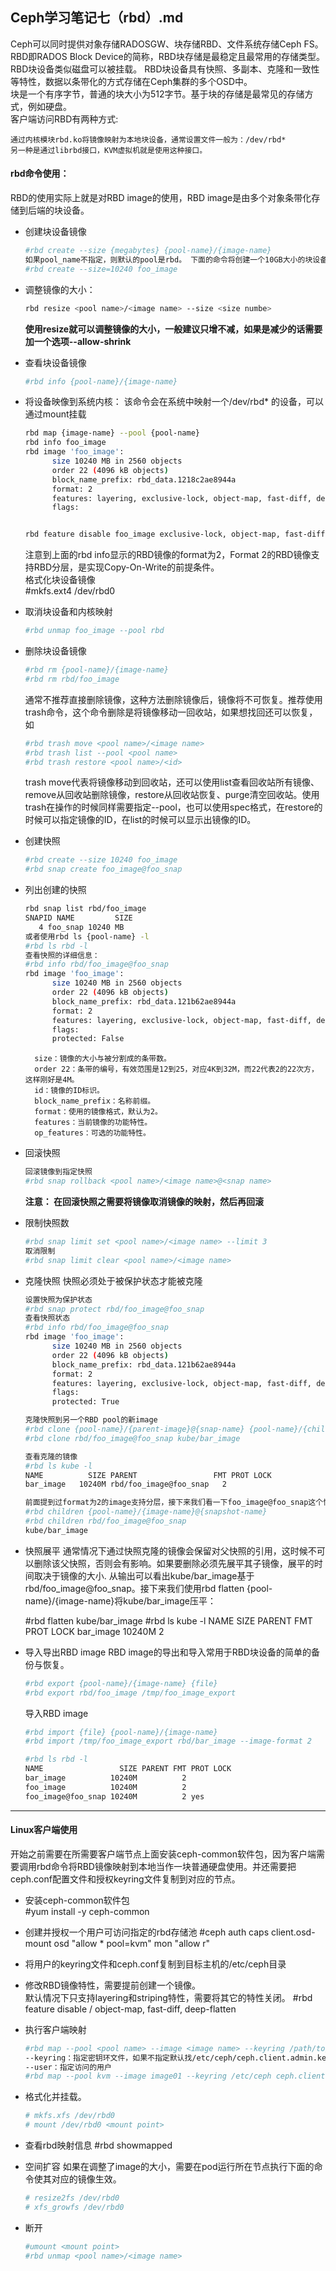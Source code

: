## Ceph学习笔记七（rbd）.md
Ceph可以同时提供对象存储RADOSGW、块存储RBD、文件系统存储Ceph FS。 RBD即RADOS Block Device的简称，RBD块存储是最稳定且最常用的存储类型。RBD块设备类似磁盘可以被挂载。 RBD块设备具有快照、多副本、克隆和一致性等特性，数据以条带化的方式存储在Ceph集群的多个OSD中。  
块是一个有序字节，普通的块大小为512字节。基于块的存储是最常见的存储方式，例如硬盘。  
客户端访问RBD有两种方式:

    通过内核模块rbd.ko将镜像映射为本地块设备，通常设置文件一般为：/dev/rbd*
    另一种是通过librbd接口，KVM虚拟机就是使用这种接口。 
#### rbd命令使用：
RBD的使用实际上就是对RBD image的使用，RBD image是由多个对象条带化存储到后端的块设备。  
- 创建块设备镜像  
  ``` bash
  #rbd create --size {megabytes} {pool-name}/{image-name}
  如果pool_name不指定，则默认的pool是rbd。 下面的命令将创建一个10GB大小的块设备
  #rbd create --size=10240 foo_image
  ```

- 调整镜像的大小：
  ``` bash
  rbd resize <pool name>/<image name> --size <size numbe>
  ```
  **使用resize就可以调整镜像的大小，一般建议只增不减，如果是减少的话需要加一个选项--allow-shrink**

- 查看块设备镜像  
  ``` bash
  #rbd info {pool-name}/{image-name}
  ```
- 将设备映像到系统内核：
  该命令会在系统中映射一个/dev/rbd* 的设备，可以通过mount挂载
  ``` bash
  rbd map {image-name} --pool {pool-name}
  rbd info foo_image
  rbd image 'foo_image':
        size 10240 MB in 2560 objects
        order 22 (4096 kB objects)
        block_name_prefix: rbd_data.1218c2ae8944a
        format: 2
        features: layering, exclusive-lock, object-map, fast-diff, deep-flatten
        flags:


  rbd feature disable foo_image exclusive-lock, object-map, fast-diff, deep-flatten --pool rbd
  ```
  注意到上面的rbd info显示的RBD镜像的format为2，Format 2的RBD镜像支持RBD分层，是实现Copy-On-Write的前提条件。  
  格式化块设备镜像  
  #mkfs.ext4 /dev/rbd0  

- 取消块设备和内核映射
  ``` bash
  #rbd unmap foo_image --pool rbd
  ```
- 删除块设备镜像
  ``` bash
  #rbd rm {pool-name}/{image-name}
  #rbd rm rbd/foo_image
  ```
  通常不推荐直接删除镜像，这种方法删除镜像后，镜像将不可恢复。推荐使用trash命令，这个命令删除是将镜像移动一回收站，如果想找回还可以恢复，如
  ``` bash
  #rbd trash move <pool name>/<image name>
  #rbd trash list --pool <pool name>
  #rbd trash restore <pool name>/<id>
  ```
  trash move代表将镜像移动到回收站，还可以使用list查看回收站所有镜像、remove从回收站删除镜像，restore从回收站恢复、purge清空回收站。使用trash在操作的时候同样需要指定--pool，也可以使用spec格式，在restore的时候可以指定镜像的ID，在list的时候可以显示出镜像的ID。


- 创建快照
  ``` bash
  #rbd create --size 10240 foo_image
  #rbd snap create foo_image@foo_snap
  ```
- 列出创建的快照
  ``` bash
  rbd snap list rbd/foo_image
  SNAPID NAME         SIZE
     4 foo_snap 10240 MB
  或者使用rbd ls {pool-name} -l
  #rbd ls rbd -l 
  查看快照的详细信息：
  #rbd info rbd/foo_image@foo_snap
  rbd image 'foo_image':
        size 10240 MB in 2560 objects
        order 22 (4096 kB objects)
        block_name_prefix: rbd_data.121b62ae8944a
        format: 2
        features: layering, exclusive-lock, object-map, fast-diff, deep-flatten
        flags:
        protected: False
  ```
  ``` text
    size：镜像的大小与被分割成的条带数。
    order 22：条带的编号，有效范围是12到25，对应4K到32M，而22代表2的22次方，这样刚好是4M。
    id：镜像的ID标识。
    block_name_prefix：名称前缀。
    format：使用的镜像格式，默认为2。
    features：当前镜像的功能特性。
    op_features：可选的功能特性。
  ```

- 回滚快照
  ``` bash
  回滚镜像到指定快照
  #rbd snap rollback <pool name>/<image name>@<snap name>
  ```
  **注意： 在回滚快照之需要将镜像取消镜像的映射，然后再回滚**

- 限制快照数
  ``` bash
  #rbd snap limit set <pool name>/<image name> --limit 3
  取消限制
  #rbd snap limit clear <pool name>/<image name>
  ```

- 克隆快照
  快照必须处于被保护状态才能被克隆
  ``` bash
  设置快照为保护状态
  #rbd snap protect rbd/foo_image@foo_snap
  查看快照状态
  #rbd info rbd/foo_image@foo_snap
  rbd image 'foo_image':
        size 10240 MB in 2560 objects
        order 22 (4096 kB objects)
        block_name_prefix: rbd_data.121b62ae8944a
        format: 2
        features: layering, exclusive-lock, object-map, fast-diff, deep-flatten
        flags:
        protected: True

  克隆快照到另一个RBD pool的新image
  #rbd clone {pool-name}/{parent-image}@{snap-name} {pool-name}/{child-image-name}
  #rbd clone rbd/foo_image@foo_snap kube/bar_image

  查看克隆的镜像
  #rbd ls kube -l
  NAME          SIZE PARENT                 FMT PROT LOCK
  bar_image   10240M rbd/foo_image@foo_snap   2

  前面提到过format为2的image支持分层，接下来我们看一下foo_image@foo_snap这个快照的children：
  #rbd children {pool-name}/{image-name}@{snapshot-name}
  #rbd children rbd/foo_image@foo_snap
  kube/bar_image

- 快照展平
  通常情况下通过快照克隆的镜像会保留对父快照的引用，这时候不可以删除该父快照，否则会有影响。如果要删除必须先展平其子镜像，展平的时间取决于镜像的大小.
  从输出可以看出kube/bar_image基于rbd/foo_image@foo_snap。接下来我们使用rbd flatten {pool-name}/{image-name}将kube/bar_image压平：

  #rbd flatten kube/bar_image
  #rbd ls kube -l
  NAME          SIZE PARENT FMT PROT LOCK
  bar_image   10240M          2

- 导入导出RBD image
  RBD image的导出和导入常用于RBD块设备的简单的备份与恢复。
  ``` bash
  #rbd export {pool-name}/{image-name} {file}
  #rbd export rbd/foo_image /tmp/foo_image_export
  ```
  导入RBD image 
  ``` bash
  #rbd import {file} {pool-name}/{image-name}
  #rbd import /tmp/foo_image_export rbd/bar_image --image-format 2

  #rbd ls rbd -l
  NAME                 SIZE PARENT FMT PROT LOCK
  bar_image          10240M          2
  foo_image          10240M          2
  foo_image@foo_snap 10240M          2 yes
  ``` 
---
#### Linux客户端使用
开始之前需要在所需要客户端节点上面安装ceph-common软件包，因为客户端需要调用rbd命令将RBD镜像映射到本地当作一块普通硬盘使用。并还需要把ceph.conf配置文件和授权keyring文件复制到对应的节点。 

- 安装ceph-common软件包  
  #yum install -y ceph-common   

- 创建并授权一个用户可访问指定的rbd存储池
  #ceph auth caps client.osd-mount osd "allow * pool=kvm" mon "allow r"

- 将用户的keyring文件和ceph.conf复制到目标主机的/etc/ceph目录
  
- 修改RBD镜像特性，需要提前创建一个镜像。  
  默认情况下只支持layering和striping特性，需要将其它的特性关闭。
  #rbd feature disable <pool name>/<image name> object-map, fast-diff, deep-flatten

- 执行客户端映射
  ``` bash
  #rbd map --pool <pool name> --image <image name> --keyring /path/to/keyring --user <userType.id>  
  --keyring：指定密钥环文件，如果不指定默认找/etc/ceph/ceph.client.admin.keyring。  
  --user：指定访问的用户   
  #rbd map --pool kvm --image image01 --keyring /etc/ceph ceph.client.osd-mount.keyring --user osd-mount
  ```

- 格式化并挂载。
  ``` bash
  # mkfs.xfs /dev/rbd0
  # mount /dev/rbd0 <mount point>
  ```

- 查看rbd映射信息
  #rbd showmapped

-  空间扩容 
   如果在调整了image的大小，需要在pod运行所在节点执行下面的命令使其对应的镜像生效。
   ``` bash
   # resize2fs /dev/rbd0
   # xfs_growfs /dev/rbd0
   ```

- 断开
  ``` bash
  #umount <mount point>
  #rbd unmap <pool name>/<image name>
  ```
